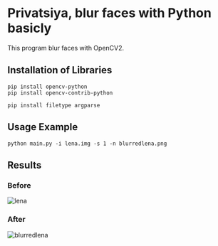 # Privatsiya, blur faces with Python basicly

This program blur faces with OpenCV2. 

## Installation of Libraries
```
pip install opencv-python
pip install opencv-contrib-python

pip install filetype argparse
```

## Usage Example
```
python main.py -i lena.img -s 1 -n blurredlena.png
```

## Results
### Before
![lena](https://github.com/teomankkk/Privatsiya/assets/151213362/671c6742-3078-4322-bcdf-c3339d1be10e) <br >
### After <br >
![blurredlena](https://github.com/teomankkk/Privatsiya/assets/151213362/c0181b5b-82b4-474a-905f-da0c24f4d921)
